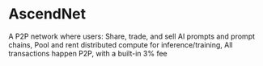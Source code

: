 # AscendNet
A P2P network where users: Share, trade, and sell AI prompts and prompt chains, Pool and rent distributed compute for inference/training, All transactions happen P2P, with a built-in 3% fee
